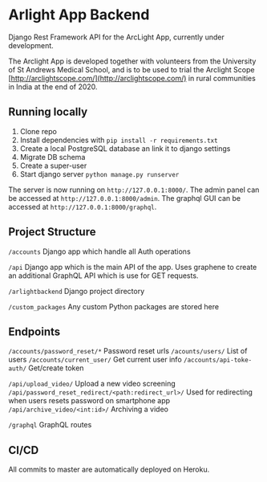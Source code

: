 # Arlight App Backend

Django Rest Framework API for the ArcLight App, currently under development.

The Arclight App is developed together with volunteers from the University of St Andrews Medical School, and is to be used to trial the Arclight Scope [http://arclightscope.com/](http://arclightscope.com/) in rural communities in India at the end of 2020.

## Running locally

1. Clone repo
2. Install dependencies with `pip install -r requirements.txt`
3. Create a local PostgreSQL database an link it to django settings
4. Migrate DB schema
5. Create a super-user
6. Start django server `python manage.py runserver`

The server is now running on `http://127.0.0.1:8000/`.
The admin panel can be accessed at `http://127.0.0.1:8000/admin`.
The graphql GUI can be accessed at `http://127.0.0.1:8000/graphql`.


## Project Structure

`/accounts`
Django app which handle all Auth operations

`/api`
 Django app which is the main API of the app. Uses graphene to create an additional GraphQL API which is use for GET requests.

`/arlightbackend`
Django project directory


`/custom_packages`
Any custom Python packages are stored here


## Endpoints

`/accounts/password_reset/*` Password reset urls
`/acounts/users/` List of users
`/accounts/current_user/` Get current user info
`/accounts/api-toke-auth/` Get/create token

`/api/upload_video/` Upload a new video screening
`/api/password_reset_redirect/<path:redirect_url>/` Used for redirecting when users resets password on smartphone app
`/api/archive_video/<int:id>/` Archiving a video


`/graphql` GraphQL routes



## CI/CD

All commits to master are automatically deployed on Heroku.
